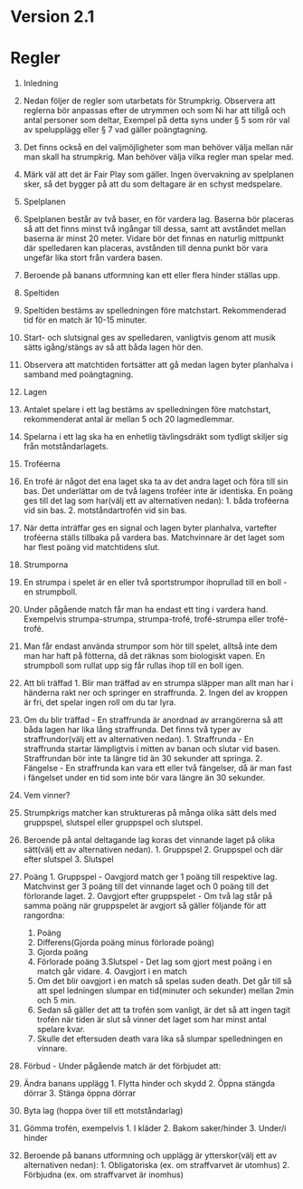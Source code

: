 # Version 2.1

# Regler
1. Inledning
  1. Nedan följer de regler som utarbetats för Strumpkrig. Observera att reglerna bör anpassas efter de utrymmen och som Ni har att tillgå och antal personer som deltar, Exempel på detta syns under § 5 som rör val av spelupplägg eller § 7 vad gäller poängtagning.
  2. Det finns också en del valjmöjligheter som man behöver välja mellan när man skall ha strumpkrig. Man behöver välja vilka regler man spelar med.
  3. Märk väl att det är Fair Play som gäller. Ingen övervakning av spelplanen sker, så det bygger på att du som deltagare är en schyst medspelare.
2. Spelplanen
  1. Spelplanen består av två baser, en för vardera lag. Baserna bör placeras så att det finns minst två ingångar till dessa, samt att avståndet mellan baserna är minst 20 meter. Vidare bör det finnas en naturlig mittpunkt där spelledaren kan placeras, avstånden till denna punkt bör vara ungefär lika stort från vardera basen.
  
  2. Beroende på banans utformning kan ett eller flera hinder ställas upp.

3. Speltiden
  
  1. Speltiden bestäms av spelledningen före matchstart. Rekommenderad tid för en match är 10-15 minuter.
  
  2. Start- och slutsignal ges av spelledaren, vanligtvis genom att musik sätts igång/stängs av så att båda lagen hör den.
  
  3. Observera att matchtiden fortsätter att gå medan lagen byter planhalva i samband med poängtagning.

4. Lagen
  1. Antalet spelare i ett lag bestäms av spelledningen före matchstart, rekommenderat antal är mellan 5 och 20 lagmedlemmar.
  2. Spelarna i ett lag ska ha en enhetlig tävlingsdräkt som tydligt skiljer sig från motståndarlagets.
5. Troféerna
  1. En trofé är något det ena laget ska ta av det andra laget och föra till sin bas. Det underlättar om de två lagens troféer inte är identiska. En poäng ges till det lag som har(välj ett av alternativen nedan):
    1. båda troféerna vid sin bas.
    2. motståndartrofén vid sin bas.
  2. När detta inträffar ges en signal och lagen byter planhalva, vartefter troféerna ställs tillbaka på vardera bas. Matchvinnare är det laget som har flest poäng vid matchtidens slut.
6. Strumporna
  1. En strumpa i spelet är en eller två sportstrumpor ihoprullad till en boll - en strumpboll.
  2. Under pågående match får man ha endast ett ting i vardera hand. Exempelvis strumpa-strumpa, strumpa-trofé, trofé-strumpa eller trofé-trofé.
  3. Man får endast använda strumpor som hör till spelet, alltså inte dem man har haft på fötterna, då det räknas som biologiskt vapen. En strumpboll som rullat upp sig får rullas ihop till en boll igen.
  4. Att bli träffad
    1. Blir man träffad av en strumpa släpper man allt man har i händerna rakt ner och springer en straffrunda.
    2. Ingen del av kroppen är fri, det spelar ingen roll om du tar lyra.
  5. Om du blir träffad - En straffrunda är anordnad av arrangörerna så att båda lagen har lika lång straffrunda. Det finns två typer av straffrundor(välj ett av alternativen nedan).
    1. Straffrunda - En straffrunda startar lämpligtvis i mitten av banan och slutar vid basen. Straffrundan bör inte ta längre tid än 30 sekunder att springa.
    2. Fängelse - En straffrunda kan vara ett eller två fängelser, då är man fast i fängelset under en tid som inte bör vara längre än 30 sekunder.
7. Vem vinner?
  1. Strumpkrigs matcher kan struktureras på många olika sätt dels med gruppspel, slutspel eller gruppspel och slutspel.
  2. Beroende på antal deltagande lag koras det vinnande laget på olika sätt(välj ett av alternativen nedan).
    1. Gruppspel
    2. Gruppspel och där efter slutspel
    3. Slutspel
  3. Poäng
    1. Gruppspel - Oavgjord match ger 1 poäng till respektive lag. Matchvinst ger 3 poäng till det vinnande laget och 0 poäng till det förlorande laget.
    2. Oavgjort efter gruppspelet - Om två lag står på samma poäng när gruppspelet är avgjort så gäller följande för att rangordna:
      1. Poäng
      2. Differens(Gjorda poäng minus förlorade poäng)
      3. Gjorda poäng
      4. Förlorade poäng
    3.Slutspel - Det lag som gjort mest poäng i en match går vidare.
    4. Oavgjort i en match
      1. Om det blir oavgjort i en match så spelas suden death. Det går till så att spel ledningen slumpar en tid(minuter och sekunder) mellan 2min och 5 min.
      2. Sedan så gäller det att ta trofén som vanligt, är det så att ingen tagit trofén när tiden är slut så vinner det laget som har minst antal spelare kvar.
      3. Skulle det eftersuden death vara lika så slumpar spelledningen en vinnare.
8. Förbud - Under pågående match är det förbjudet att:
  1. Ändra banans upplägg
    1. Flytta hinder och skydd
    2. Öppna stängda dörrar
    3. Stänga öppna dörrar
  2. Byta lag (hoppa över till ett motståndarlag)
  3. Gömma trofén, exempelvis
    1. I kläder
    2. Bakom saker/hinder
    3. Under/i hinder
  4. Beroende på banans utformning och upplägg är ytterskor(välj ett av alternativen nedan):
    1. Obligatoriska (ex. om straffvarvet är utomhus)
    2. Förbjudna (ex. om straffvarvet är inomhus)
